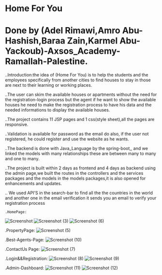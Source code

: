 # Home For You





# Done by (Adel Rimawi,Amro Abu-Hashish,Baraa Zain,Karmel Abu-Yackoub)-Axsos_Academy-Ramallah-Palestine.


  ..Introduction:the idea of (Home For You) is to help the students and the employees specifically from another cities to find houses to stay in those are next to their learning 
    or working places.

  ..The user can skim the available houses or apartments without the need for the registration-login process but the agent if he want to show the available houses 
    he need to make the registration process to have his data and the needed informations to display the available houses.
 
  ..The project contains 11 JSP pages and 1 css(style sheet),all the pages are responsive.
 
  ..Validation is available for password as the email do also, if the user not registered, he could register and use the website as he wants.
 
  ..The backend is done with Java_Language by the spring-boot,, and we linked the models with many relationships these are between many to many and one to many.
 
  ..The project is built within 2 days as frontend and 4 days as backend using the admin page,we built the routes in the controllers and the services packages and the models 
    in the models packages,it is also opened for enhancements and updates.
    
  .. We used API'S in the search-bar to find all the the countries in the world and another one in the email verification it sends you an email to verify your registration process  
    
    
    
    
    .HomePage: 
    
    
 
![Screenshot](https://user-images.githubusercontent.com/81506858/125196135-804e4f00-e20d-11eb-89fa-6ea2eda76492.png)
![Screenshot (3)](https://user-images.githubusercontent.com/81506858/125196353-7ed15680-e20e-11eb-937e-01c569c55d42.png)
![Screenshot (6)](https://user-images.githubusercontent.com/81506858/125196381-9b6d8e80-e20e-11eb-87fc-b677f756edf0.png)


.PropertyPage:
![Screenshot (5)](https://user-images.githubusercontent.com/81506858/125196433-cbb52d00-e20e-11eb-99fd-ae02a2c88327.png)


.Best-Agents-Page:
![Screenshot (10)](https://user-images.githubusercontent.com/81506858/125196747-ce645200-e20f-11eb-9eef-7597bd5e498b.png)



.ContactUs Page:
![Screenshot (7)](https://user-images.githubusercontent.com/81506858/125196692-a248d100-e20f-11eb-8b17-d0d9677f9580.png)


.Login&&Registration:
![Screenshot (8)](https://user-images.githubusercontent.com/81506858/125196784-efc53e00-e20f-11eb-8671-bbce1df76ee5.png)
![Screenshot (9)](https://user-images.githubusercontent.com/81506858/125196794-fd7ac380-e20f-11eb-978f-d4bb6e2a7560.png)

.Admin-Dashboard:
![Screenshot (11)](https://user-images.githubusercontent.com/81506858/125196809-0ec3d000-e210-11eb-8162-e11c1f10ca9a.png)
![Screenshot (12)](https://user-images.githubusercontent.com/81506858/125196830-29964480-e210-11eb-9dd9-40739d256f56.png)
